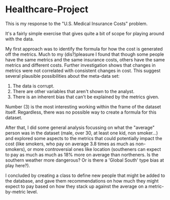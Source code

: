 # Healthcare-Project
This is my response to the "U.S. Medical Insurance Costs" problem.

It's a fairly simple exercise that gives quite a bit of scope for playing around with the data.

My first approach was to identify the formula for how the cost is generated off the metrics. Much to my (dis?)pleasure I found that though some people have the same metrics and the same insurance costs, others have the same metrics and different costs. Further investigation shows that changes in metrics were not correlated with consistent changes in cost. This suggest several plausible possibilities about the meta-data set:

1) The data is corrupt.
2) There are other variables that aren't shown to the analyst.
3) There is an inherent bias that can't be explained by the metrics given.

Number (3) is the most interesting working within the frame of the dataset itself. Regardless, there was no possible way to create a formula for this dataset.

After that, I did some general analysis focussing on what the "average" person was in the dataset (male, over 30, at least one kid, non smoker...) and explored some aspects to the metrics that could potentially impact the cost (like smokers, who pay on average 3.8 times as much as non-smokers), or more controversial ones like location (southeners can expect to pay as much as much as 18% more on average than northeners. Is the southern weather more dangerous? Or is there a 'Global South' type bias at play here?).

I concluded by creating a class to define new people that might be added to the database, and gave them recommendations on how much they might expect to pay based on how they stack up against the average on a metric-by-metric level.
